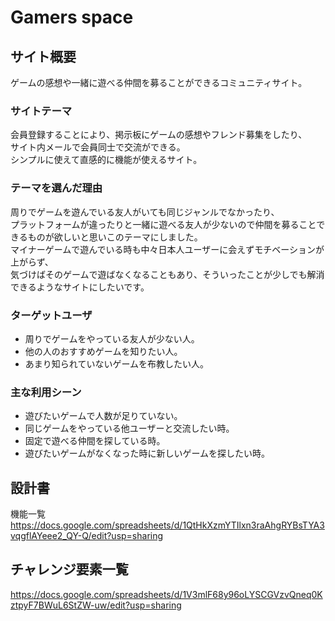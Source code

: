 # Gamers space

## サイト概要
ゲームの感想や一緒に遊べる仲間を募ることができるコミュニティサイト。

### サイトテーマ
会員登録することにより、掲示板にゲームの感想やフレンド募集をしたり、  
サイト内メールで会員同士で交流ができる。  
シンプルに使えて直感的に機能が使えるサイト。  

### テーマを選んだ理由
周りでゲームを遊んでいる友人がいても同じジャンルでなかったり、  
プラットフォームが違ったりと一緒に遊べる友人が少ないので仲間を募ることできるものが欲しいと思いこのテーマにしました。  
マイナーゲームで遊んでいる時も中々日本人ユーザーに会えずモチベーションが上がらず、  
気づけばそのゲームで遊ばなくなることもあり、そういったことが少しでも解消できるようなサイトにしたいです。  

### ターゲットユーザ
- 周りでゲームをやっている友人が少ない人。
- 他の人のおすすめゲームを知りたい人。
- あまり知られていないゲームを布教したい人。

### 主な利用シーン
- 遊びたいゲームで人数が足りていない。
- 同じゲームをやっている他ユーザーと交流したい時。
- 固定で遊べる仲間を探している時。
- 遊びたいゲームがなくなった時に新しいゲームを探したい時。

## 設計書
機能一覧
<https://docs.google.com/spreadsheets/d/1QtHkXzmYTIlxn3raAhgRYBsTYA3vqgflAYeee2_QY-Q/edit?usp=sharing>

## チャレンジ要素一覧
<https://docs.google.com/spreadsheets/d/1V3mlF68y96oLYSCGVzvQneq0KztpyF7BWuL6StZW-uw/edit?usp=sharing>